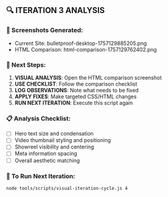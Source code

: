 
## 🔍 ITERATION 3 ANALYSIS

### 📸 Screenshots Generated:
- Current Site: bulletproof-desktop-1757129885205.png
- HTML Comparison: html-comparison-1757129762402.png

### 🎯 Next Steps:
1. **VISUAL ANALYSIS**: Open the HTML comparison screenshot
2. **USE CHECKLIST**: Follow the comparison checklist
3. **LOG OBSERVATIONS**: Note what needs to be fixed
4. **APPLY FIXES**: Make targeted CSS/HTML changes
5. **RUN NEXT ITERATION**: Execute this script again

### 📋 Analysis Checklist:
- [ ] Hero text size and condensation
- [ ] Video thumbnail styling and positioning
- [ ] Showreel visibility and centering
- [ ] Meta information spacing
- [ ] Overall aesthetic matching

### 🔄 To Run Next Iteration:
```bash
node tools/scripts/visual-iteration-cycle.js 4
```
